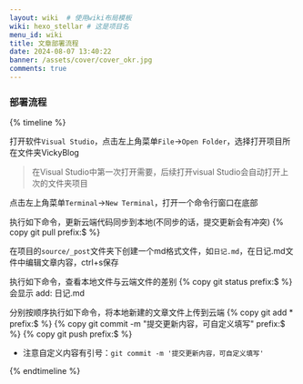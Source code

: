 ```yaml
---
layout: wiki  # 使用wiki布局模板
wiki: hexo_stellar # 这是项目名
menu_id: wiki
title: 文章部署流程
date: 2024-08-07 13:40:22 
banner: /assets/cover/cover_okr.jpg
comments: true
---
```


### 部署流程
{% timeline %}
<!-- node 第一步 -->
打开软件`Visual Studio`，点击左上角菜单`File`->`Open Folder`，选择打开项目所在文件夹VickyBlog
> 在Visual Studio中第一次打开需要，后续打开visual Studio会自动打开上次的文件夹项目
<!-- node 第二步 -->
点击左上角菜单`Terminal`->`New Terminal`，打开一个命令行窗口在底部
<!-- node 第三步 -->
执行如下命令，更新云端代码同步到本地(不同步的话，提交更新会有冲突)
{% copy git pull prefix:$ %}
<!-- node 第四步 -->
在项目的`source/_post`文件夹下创建一个md格式文件，如`日记.md`，在日记.md文件中编辑文章内容，ctrl+s保存
<!-- node 第五步(非必要) -->
执行如下命令，查看本地文件与云端文件的差别
{% copy git status prefix:$ %}
会显示 add: 日记.md
<!-- node 第六步 -->
分别按顺序执行如下命令，将本地新建的文章文件上传到云端
{% copy git add * prefix:$ %}
{% copy git commit -m "提交更新内容，可自定义填写" prefix:$ %}
{% copy git push prefix:$ %}  

- 注意自定义内容有引号：`git commit -m '提交更新内容，可自定义填写'`

{% endtimeline %}
